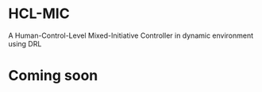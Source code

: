 # HCL-MIC
A Human-Control-Level Mixed-Initiative Controller in dynamic environment using DRL

# Coming soon
